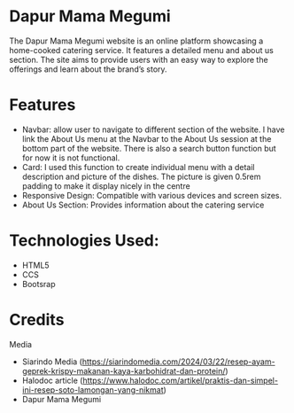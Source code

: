 # Dapur Mama Megumi
The Dapur Mama Megumi website is an online platform showcasing a home-cooked catering service. It features a detailed menu and about us section. The site aims to provide users with an easy way to explore the offerings and learn about the brand’s story. 

# Features
- Navbar: allow user to navigate to different section of the website. I have link the About Us menu at the Navbar to the About Us session at the bottom part of the website. There is also a search button function but for now it is not functional.
- Card: I used this function to create individual menu with a detail description and picture of the dishes. The picture is given 0.5rem padding to make it display nicely in the centre
- Responsive Design: Compatible with various devices and screen sizes.
- About Us Section: Provides information about the catering service


# Technologies Used:
- HTML5
- CCS
- Bootsrap

# Credits
Media
- Siarindo Media (https://siarindomedia.com/2024/03/22/resep-ayam-geprek-krispy-makanan-kaya-karbohidrat-dan-protein/)
- Halodoc article (https://www.halodoc.com/artikel/praktis-dan-simpel-ini-resep-soto-lamongan-yang-nikmat)
- Dapur Mama Megumi
